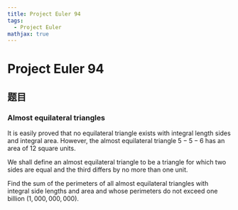 ```yaml
---
title: Project Euler 94
tags:
  - Project Euler
mathjax: true
---
```

<escape><!-- more --></escape>

# Project Euler 94
## 题目
### Almost equilateral triangles


It is easily proved that no equilateral triangle exists with integral length sides and integral area. However, the almost equilateral triangle $5-5-6$ has an area of $12$ square units.

We shall define an almost equilateral triangle to be a triangle for which two sides are equal and the third differs by no more than one unit.

Find the sum of the perimeters of all almost equilateral triangles with integral side lengths and area and whose perimeters do not exceed one billion ($1,000,000,000$).